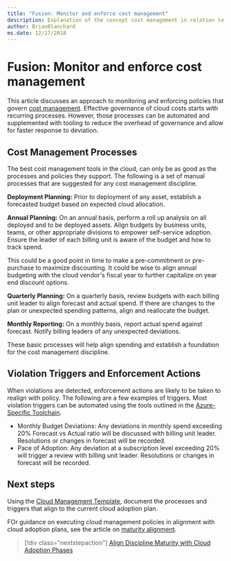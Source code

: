 ```yaml
---
title: "Fusion: Monitor and enforce cost management"
description: Explanation of the concept cost management in relation to cloud governance
author: BrianBlanchard
ms.date: 12/17/2018
---
```


# Fusion: Monitor and enforce cost management

This article discusses an approach to monitoring and enforcing policies that govern [cost management](./overview.md). Effective governance of cloud costs starts with recurring processes. However, those processes can be automated and supplemented with tooling to reduce the overhead of governance and allow for faster response to deviation.

## Cost Management Processes

The best cost management tools in the cloud, can only be as good as the processes and policies they support. The following is a set of manual processes that are suggested for any cost management discipline.

**Deployment Planning:** Prior to deployment of any asset, establish a forecasted budget based on expected cloud allocation.

**Annual Planning:** On an annual basis, perform a roll up analysis on all deployed and to be deployed assets. Align budgets by business units, teams, or other appropriate divisions to empower self-service adoption. Ensure the leader of each billing unit is aware of the budget and how to track spend.

This could be a good point in time to make a pre-commitment or pre-purchase to maximize discounting. It could be wise to align annual budgeting with the cloud vendor's fiscal year to further capitalize on year end discount options.

**Quarterly Planning:** On a quarterly basis, review budgets with each billing unit leader to align forecast and actual spend. If there are changes to the plan or unexpected spending patterns, align and reallocate the budget.

**Monthly Reporting:** On a monthly basis, report actual spend against forecast. Notify billing leaders of any unexpected deviations.

These basic processes will help align spending and establish a foundation for the cost management discipline.

## Violation Triggers and Enforcement Actions

When violations are detected, enforcement actions are likely to be taken to realign with policy. The following are a few examples of triggers. Most violation triggers can be automated using the tools outlined in the [Azure-Specific Toolchain](./toolchain.md).

* Monthly Budget Deviations: Any deviations in monthly spend exceeding 20% Forecast vs Actual ratio will be discussed with billing unit leader. Resolutions or changes in forecast will be recorded.
* Pace of Adoption: Any deviation at a subscription level exceeding 20% will trigger a review with billing unit leader. Resolutions or changes in forecast will be recorded.

## Next steps

Using the [Cloud Management Template](./template.md), document the processes and triggers that align to the current cloud adoption plan.

FOr guidance on executing cloud management policies in alignment with cloud adoption plans, see the article on [maturity alignment](maturity-adoption-alignment.md).

> [!div class="nextstepaction"]
> [Align Discipline Maturity with Cloud Adoption Phases](./maturity-adoption-alignment.md)